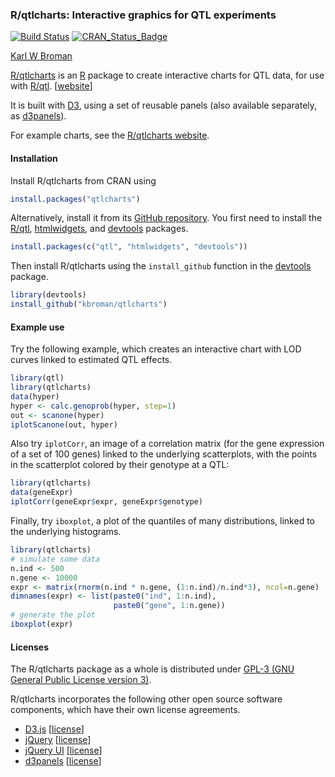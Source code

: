 ### R/qtlcharts: Interactive graphics for QTL experiments

[![Build Status](https://travis-ci.org/kbroman/qtlcharts.svg?branch=master)](https://travis-ci.org/kbroman/qtlcharts)
[![CRAN_Status_Badge](https://www.r-pkg.org/badges/version/qtlcharts)](https://cran.r-project.org/package=qtlcharts)

[Karl W Broman](https://kbroman.org)

[R/qtlcharts](https://kbroman.org/qtlcharts) is an [R](https://www.r-project.org) package to create
interactive charts for QTL data, for use
with [R/qtl](http://rqtl.org). \[[website](https://kbroman.org/qtlcharts)\]

It is built with [D3](https://d3js.org), using a set of reusable
panels (also available separately, as [d3panels](https://kbroman.org/d3panels)).

For example charts, see the [R/qtlcharts website](https://kbroman.org/qtlcharts).

#### Installation

Install R/qtlcharts from CRAN using

```r
install.packages("qtlcharts")
```

Alternatively, install it from its
[GitHub repository](https://github.com/kbroman/qtlcharts). You first need to
install the [R/qtl](http://rqtl.org),
[htmlwidgets](http://www.htmlwidgets.org),
and [devtools](https://github.com/hadley/devtools) packages.

```r
install.packages(c("qtl", "htmlwidgets", "devtools"))
```

Then install R/qtlcharts using the `install_github` function in the
[devtools](https://github.com/hadley/devtools) package.

```r
library(devtools)
install_github("kbroman/qtlcharts")
```

#### Example use

Try the following example, which creates an interactive chart with LOD
curves linked to estimated QTL effects.

```r
library(qtl)
library(qtlcharts)
data(hyper)
hyper <- calc.genoprob(hyper, step=1)
out <- scanone(hyper)
iplotScanone(out, hyper)
```

Also try `iplotCorr`, an image of a correlation matrix (for the
gene expression of a set of 100 genes) linked to the underlying
scatterplots, with the points in the scatterplot colored by their
genotype at a QTL:

```r
library(qtlcharts)
data(geneExpr)
iplotCorr(geneExpr$expr, geneExpr$genotype)
```

Finally, try `iboxplot`, a plot of the quantiles of many
distributions, linked to the underlying histograms.

```r
library(qtlcharts)
# simulate some data
n.ind <- 500
n.gene <- 10000
expr <- matrix(rnorm(n.ind * n.gene, (1:n.ind)/n.ind*3), ncol=n.gene)
dimnames(expr) <- list(paste0("ind", 1:n.ind),
                       paste0("gene", 1:n.gene))
# generate the plot
iboxplot(expr)
```

#### Licenses

The R/qtlcharts package as a whole is distributed under
[GPL-3 (GNU General Public License version 3)](https://www.gnu.org/licenses/gpl-3.0.en.html).

R/qtlcharts incorporates the following other open source software
components, which have their own license agreements.

- [D3.js](https://d3js.org) \[[license](https://github.com/kbroman/qtlcharts/blob/master/inst/htmlwidgets/lib/d3/LICENSE)\]
- [jQuery](https://jquery.com) \[[license](https://github.com/kbroman/qtlcharts/blob/master/inst/htmlwidgets/lib/jquery/LICENSE.txt)\]
- [jQuery UI](https://jqueryui.com/) \[[license](https://github.com/kbroman/qtlcharts/blob/master/inst/htmlwidgets/lib/jquery-ui/LICENSE.txt)\]
- [d3panels](https://github.com/kbroman/d3panels) \[[license](https://github.com/kbroman/qtlcharts/blob/master/inst/htmlwidgets/lib/d3panels/LICENSE.md)\]
